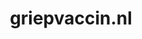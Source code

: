 ---
layout: post
title:  "griepvaccin.nl"
internal_url:  "/dutchgov/griepvaccin.nl.html"
subdomains_count: 2
all_subdomains_count: 2
urls_count: 2
ssl_rank: 0
http_rank: 75
url_link: /data/griepvaccin.nl/urls.txt
all_subdomains_link: /data/griepvaccin.nl/all_subdomains.txt
subdomains_link: /data/griepvaccin.nl/subdomains.txt
categories: dutchgov
---